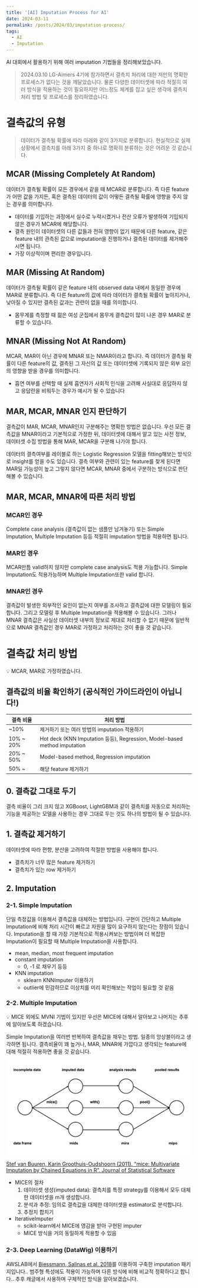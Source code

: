 ```yaml
---
title: '[AI] Imputation Process for AI'
date: 2024-03-11
permalink: /posts/2024/03/imputation-process/
tags:
  - AI
  - Imputation
---
```


AI 대회에서 활용하기 위해 여러 imputation 기법들을 정리해보았습니다.

> 2024.03.10
LG-Aimers 4기에 참가하면서 결측치 처리에 대한 저만의 명확한 프로세스가 없다는 것을 깨달았습니다. 물론 다양한 데이터셋에 따라 적절히 여러 방식을 적용하는 것이 필요하지만 어느정도 체계를 잡고 싶은 생각에 결측치 처리 방법 및 프로세스를 정리하였습니다.
> 

# 결측값의 유형

> 데이터가 결측될 확률에 따라 아래와 같이 3가지로 분류합니다.
현실적으로 실제 상황에서 결측치를 아래 3가지 중 하나로 명확히 분류하는 것은 어려운 것 같습니다.
> 

## MCAR (Missing Completely At Random)

데이터가 결측될 확률이 모든 경우에서 같을 때 MCAR로 분류합니다. 즉 다른 feature가 어떤 값을 가지든, 혹은 결측된 데이터의 값이 어떻든 결측될 확률에 영향을 주지 않는 경우를 의미합니다.

- 데이터를 기입하는 과정에서 실수로 누락시켰거나 전산 오류가 발생하여 기입되지 않은 경우가 MCAR에 해당합니다.
- 결측 원인이 데이터셋의 다른 값들과 전혀 영향이 없기 때문에 다른 feature, 같은 feature 내의 관측된 값으로 imputation을 진행하거나 결측된 데이터를 제거해주시면 됩니다.
- 가장 이상적이며 편리한 경우입니다.

## MAR (Missing At Random)

데이터가 결측될 확률이 같은 feature 내의 observed data 내에서 동일한 경우에 MAR로 분류합니다. 즉 다른 feature의 값에 따라 데이터가 결측될 확률이 높아지거나, 낮아질 수 있지만 결측된 값과는 관련이 없을 때를 의미합니다.

- 몸무게를 측정할 때 젊은 여성 군집에서 몸무게 결측값이 많이 나온 경우 MAR로 분류할 수 있습니다.

## MNAR (Missing Not At Random)

MCAR, MAR이 아닌 경우에 MNAR 또는 NMAR이라고 합니다. 즉 데이터가 결측될 확률이 다른 feature의 값, 결측된 그 자신의 값 또는 데이터셋에 기록되지 않은 외부 요인의 영향을 받을 경우를 의미합니다.

- 흡연 여부를 선택할 때 실제 흡연자가 사회적 인식을 고려해 사실대로 응답하지 않고 응답란을 비워두는 경우가 예시가 될 수 있습니다

## MAR, MCAR, MNAR 인지 판단하기

결측값이 MAR, MCAR, MNAR인지 구분해주는 명확한 방법은 없습니다. 우선 모든 결측값을 MNAR이라고 기본적으로 가정한 뒤, 데이터셋에 대해서 알고 있는 사전 정보, 데이터셋 수집 방법을 통해 MAR, MCAR을 구분해 나가야 합니다. 

데이터의 결측여부를 레이블로 하는 Logistic Regression 모델을 fitting해보는 방식으로 insight를 얻을 수도 있습니다. 결측 여부와 관련이 있는 feature를 찾게 된다면 MAR일 가능성이 높고 그렇지 않다면 MCAR, MNAR 중에서 구분하는 방식으로 판단해볼 수 있습니다.

## MAR, MCAR, MNAR에 따른 처리 방법

### MCAR인 경우

Complete case analysis (결측값이 없는 샘플만 남겨놓기) 또는 Simple Imputation, Multiple Imputation 등등 적절히 imputation 방법을 적용하면 됩니다.

### MAR인 경우

MCAR만틈 valid하지 않지만 complete case analysis도 적용 가능합니다. Simple Imputation도 적용가능하며 Multiple Imputation또한 valid 합니다.

### MNAR인 경우

결측값이 발생한 외부적인 요인이 없는지 여부를 조사하고 결측값에 대한 모델링이 필요합니다. 그리고 모델링 후 Multiple Imputation을 적용해볼 수 있습니다. 그러나 MNAR 결측값은 사실상 데이터셋 내부의 정보로 제대로 처리할 수 없기 때문에 일반적으로 MNAR 결측값인 경우 MAR로 가정하고 처리하는 것이 좋을 것 같습니다.

# 결측값 처리 방법

<aside>
💡 MCAR, MAR로 가정하였습니다.

</aside>

## 결측값의 비율 확인하기 (공식적인 가이드라인이 아닙니다!)

| 결측 비율 | 처리 방법 |
| --- | --- |
| ~10% | 제거하기 또는 여러 방법의 imputation 적용하기 |
| 10% ~ 20% | Hot deck (KNN Imputation 등등), Regression, Model-based method imputation |
| 20% ~ 50% | Model-based method, Regression imputation |
| 50% ~ | 해당 feature 제거하기 |

## 0. 결측값 그대로 두기

결측 비율이 그리 크지 않고 XGBoost, LightGBM과 같이 결측치를 자동으로 처리하는 기능을 제공하는 모델을 사용하는 경우 그대로 두는 것도 하나의 방법이 될 수 있습니다.

## 1. 결측값 제거하기

데이터셋에 따라 편향, 분산을 고려하여 적절한 방법을 사용해야 합니다.

- 결측치가 너무 많은 feature 제거하기
- 결측치가 있는 row 제거하기

## 2. Imputation

### 2-1. Simple Imputation

단일 측정값을 이용해서 결측값을 대체하는 방법입니다. 구현이 간단하고 Multiple Imputation에 비해 처리 시간이 빠르고 자원을 많이 요구하지 않는다는 장점이 있습니다. Imputation을 할 때 가장 기본적으로 적용시켜보는 방법이며 더 복잡한 Imputation이 필요할 때 Multiple Imputation을 사용합니다.

- mean, median, most frequent imputation
- constant imputation
    - 0, -1 로 채우기 등등
- KNN imputation
    - sklearn KNNImputer 이용하기
    - outlier에 민감하므로 이상치를 미리 확인해보는 작업이 필요할 것 같음

### 2-2. Multiple Imputation

<aside>
💡 MICE 외에도 MVNI 기법이 있지만 우선은 MICE에 대해서 알아보고 나머지는 추후에 알아보도록 하겠습니다.

</aside>

Simple Imputation을 여러번 반복하여 결측값을 채우는 방법. 일종의 앙상블이라고 생각하면 됩니다. 결측비율이 꽤 높거나, MAR, MNAR에 가깝다고 생각되는 feature에 대해 적절히 적용하면 좋을 것 같습니다.

![[Stef van Buuren, Karin Groothuis-Oudshoorn (2011). “mice: Multivariate Imputation by Chained Equations in R”. Journal of Statistical Software](https://www.jstatsoft.org/article/view/v045i03)](/docs/AI/Untitled.png)

[Stef van Buuren, Karin Groothuis-Oudshoorn (2011). “mice: Multivariate Imputation by Chained Equations in R”. Journal of Statistical Software](https://www.jstatsoft.org/article/view/v045i03)

- MICE의 절차
    1. 데이터셋 생성(imputed data): 결측치를 특정 strategy를 이용해서 모두 대체한 데이터셋을 m개 생성합니다.
    2. 분석과 추정: 임의로 결측값을 대체한 데이터셋을 estimator로 분석합니다.
    3. 추정치 합치기
- IterativeImputer
    - scikit-learn에서 MICE에 영감을 받아 구현된 imputer
    - MICE 방식을 거의 동일하게 적용할 수 있음

### 2-3. Deep Learning (DataWig) 이용하기

AWSLAB에서 [Biessmann, Salinas et al. 2018](https://dl.acm.org/citation.cfm?id=3272005)를 이용하여 구축한 imputation 패키지입니다.. 범주형 특성에도 적용이 가능하며 다른 방식에 비해 비교적 정확하다고 합니다.. 추후 캐글에서 사용하며 구체적인 방식을 알아보겠습니다.